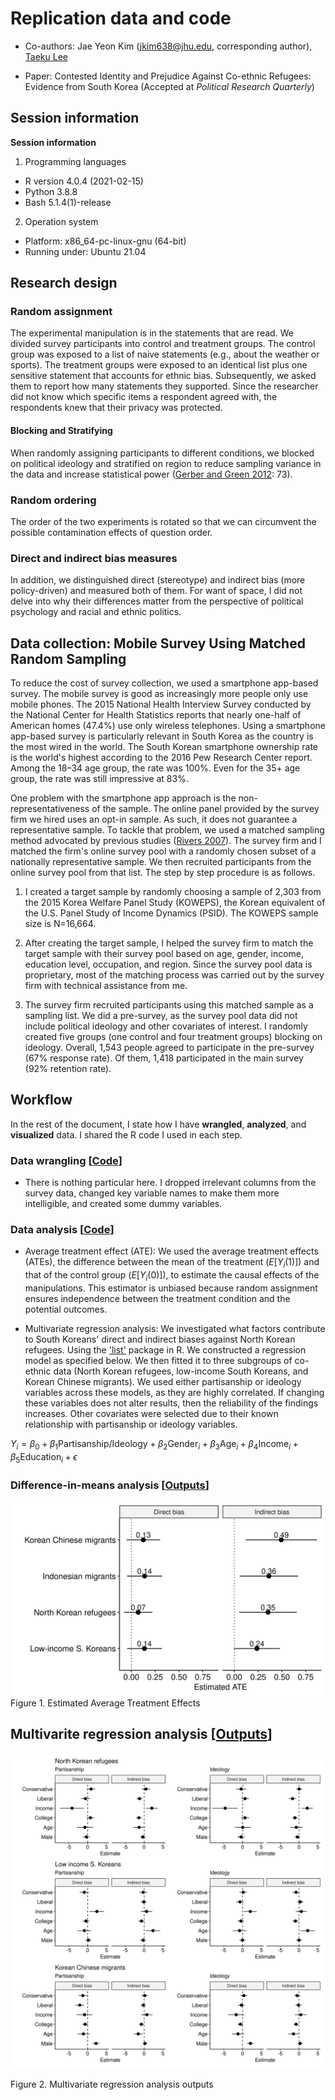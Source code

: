 # Replication data and code 

- Co-authors: Jae Yeon Kim (jkim638@jhu.edu, corresponding author), [Taeku Lee](https://www.law.berkeley.edu/our-faculty/faculty-profiles/taeku-lee/) 

- Paper: Contested Identity and Prejudice Against Co-ethnic Refugees: Evidence from South Korea (Accepted at *Political Research Quarterly*)

## Session information 

**Session information**

1. Programming languages

* R version 4.0.4 (2021-02-15)
* Python 3.8.8
* Bash 5.1.4(1)-release

2. Operation system

* Platform: x86_64-pc-linux-gnu (64-bit)
* Running under: Ubuntu 21.04

## Research design

### Random assignment

The experimental manipulation is in the statements that are read. We divided survey participants into control and treatment groups. The control group was exposed to a list of naive statements (e.g., about the weather or sports). The treatment groups were exposed to an identical list plus one sensitive statement that accounts for ethnic bias. Subsequently, we asked them to report how many statements they supported. Since the researcher did not know which specific items a respondent agreed with, the respondents knew that their privacy was protected.

#### Blocking and Stratifying

When randomly assigning participants to different conditions, we blocked on political ideology and stratified on region to reduce sampling variance in the data and increase statistical power ([Gerber and Green 2012](https://isps.yale.edu/FEDAI): 73). 

### Random ordering

The order of the two experiments is rotated so that we can circumvent the possible contamination effects of question order.

### Direct and indirect bias measures

In addition, we distinguished direct (stereotype) and indirect bias (more policy-driven) and measured both of them. For want of space, I did not delve into why their differences matter from the perspective of political psychology and racial and ethnic politics.

## Data collection: Mobile Survey Using Matched Random Sampling

To reduce the cost of survey collection, we used a smartphone app-based survey. The mobile survey is good as increasingly more people only use mobile phones. The 2015 National Health Interview Survey conducted by the National Center for Health Statistics reports that nearly one-half of American homes (47.4%) use only wireless telephones. Using a smartphone app-based survey is particularly relevant in South Korea as the country is the most wired in the world. The South Korean smartphone ownership rate is the world's highest according to the 2016 Pew Research Center report. Among the 18–34 age group, the rate was 100%. Even for the 35+ age group, the rate was still impressive at 83%.

One problem with the smartphone app approach is the non-representativeness of the sample. The online panel provided by the survey firm we hired uses an opt-in sample. As such, it does not guarantee a representative sample. To tackle that problem, we used a matched sampling method advocated by previous studies ([Rivers 2007](https://static.texastribune.org/media/documents/Rivers_matching4.pdf)). The survey firm and I matched the firm's online survey pool with a randomly chosen subset of a nationally representative sample. We then recruited participants from the online survey pool from that list. The step by step procedure is as follows.

1. I created a target sample by randomly choosing a sample of 2,303 from the 2015 Korea Welfare Panel Study (KOWEPS), the Korean equivalent of the U.S. Panel Study of Income Dynamics (PSID). The KOWEPS sample size is N=16,664.

2. After creating the target sample, I helped the survey firm to match the target sample with their survey pool based on age, gender, income, education level, occupation, and region. Since the survey pool data is proprietary, most of the matching process was carried out by the survey firm with technical assistance from me.

3. The survey firm recruited participants using this matched sample as a sampling list. We did a pre-survey, as the survey pool data did not include political ideology and other covariates of interest. I randomly created five groups (one control and four treatment groups) blocking on ideology. Overall, 1,543 people agreed to participate in the pre-survey (67% response rate). Of them, 1,418 participated in the main survey (92% retention rate).

## Workflow

In the rest of the document, I state how I have **wrangled**, **analyzed**, and **visualized** data. I shared the R code I used in each step.

### Data wrangling [[Code](https://github.com/jaeyk/analyzing-list-experiments/blob/master/code/01_data_wrangling.Rmd)]

- There is nothing particular here. I dropped irrelevant columns from the survey data, changed key variable names to make them more intelligible, and created some dummy variables.

### Data analysis [[Code](https://github.com/jaeyk/analyzing-list-experiments/blob/master/code/02_data_analysis.Rmd)]

- Average treatment effect (ATE): We used the average treatment effects (ATEs), the difference between the mean of the treatment ($E[Y_{i}(1)]$) and that of the control group ($E[Y_{i}(0)]$), to estimate the causal effects of the manipulations. This estimator is unbiased because random assignment ensures independence between the treatment condition and the potential outcomes.

- Multivariate regression analysis: We investigated what factors contribute to South Koreans' direct and indirect biases against North Korean refugees. Using the ['list'](https://cran.r-project.org/web/packages/list/list.pdf) package in R. We constructed a regression model as specified below. We then fitted it to three subgroups of co-ethnic data (North Korean refugees, low-income South Koreans, and Korean Chinese migrants). We used either partisanship or ideology variables across these models, as they are highly correlated. If changing these variables does not alter results, then the reliability of the findings increases. Other covariates were selected due to their known relationship with partisanship or ideology variables.

$Y_{i} = \beta_{0} + \beta_{1}\textrm{Partisanship/Ideology} + \beta_{2}\textrm{Gender}_{i} + \beta_{3}\textrm{Age}_{i} + \beta_{4}\textrm{Income}_{i} +
\beta_{5}\textrm{Education}_{i} + \epsilon$

### Difference-in-means analysis [[Outputs](https://github.com/jaeyk/analyzing-list-experiments/blob/master/outputs/)]

![](https://github.com/jaeyk/analyzing-list-experiments/blob/master/outputs/ate_results_plot.png)
Figure 1. Estimated Average Treatment Effects

## Multivarite regression analysis [[Outputs](https://github.com/jaeyk/analyzing-list-experiments/blob/master/outputs/)]

![](https://github.com/jaeyk/analyzing-list-experiments/raw/master/outputs/multi_combined.png)

Figure 2. Multivariate regression analysis outputs
